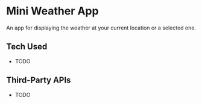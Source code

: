 # Mini Weather App
An app for displaying the weather at your current location or a selected one.

## Tech Used
- TODO

## Third-Party APIs
- TODO
